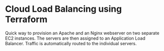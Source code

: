 # Cloud Load Balancing using Terraform

Quick way to provision an Apache and an Nginx webserver on two separate EC2 instances.
The servers are then assigned to an Application Load Balancer.
Traffic is automatically routed to the individual servers. 

